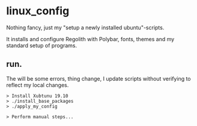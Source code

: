 # linux_config
Nothing fancy, just my "setup a newly installed ubuntu"-scripts.

It installs and configure Regolith with Polybar, fonts, themes and my standard setup of programs.

## run.
The will be some errors, thing change, I update scripts without verifying to reflect my local changes.
```
> Install Xubtunu 19.10
> ./install_base_packages
> ./apply_my_config

> Perform manual steps...
```
